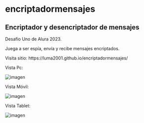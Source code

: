 # encriptadormensajes
<h2>Encriptador y desencriptador de mensajes</h2>
<p>Desafio Uno de Alura 2023.</p> 
<p>Juega a ser espía, envía y recibe mensajes encriptados.</p>
<p>Visita sitio: https://luma2001.github.io/encriptadormensajes/</p>

Vista Pc:

![imagen](https://github.com/Luma2001/encriptadormensajes/assets/114626233/ff2fb837-a338-4314-b3a7-3b870b25b1e0)

Vista Móvil:

![imagen](https://github.com/Luma2001/encriptadormensajes/assets/114626233/961a3a20-bce9-4e09-b3a2-ba34f2c5ef09)

Vista Tablet:

![imagen](https://github.com/Luma2001/encriptadormensajes/assets/114626233/075b3a9b-83e3-4cbc-a43b-955ecbde53fa)
